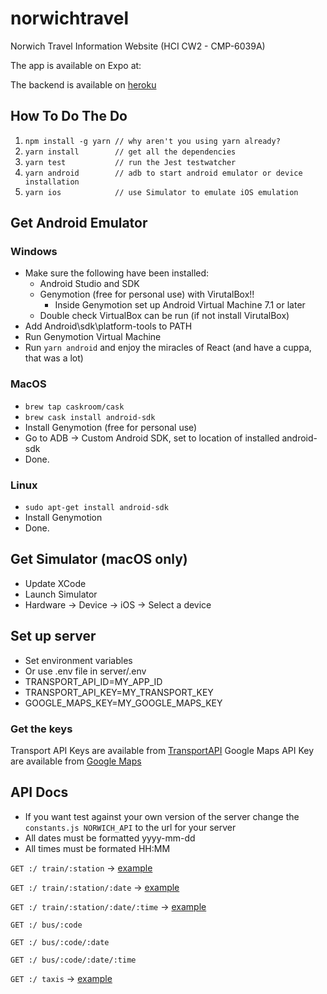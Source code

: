 # norwichtravel
Norwich Travel Information Website (HCI CW2 - CMP-6039A)

The app is available on Expo at:

The backend is available on [heroku](https://norwichtravelapi.herokuapp.com)

## How To Do The Do

1. `npm install -g yarn // why aren't you using yarn already?`
1. `yarn install        // get all the dependencies`
1. `yarn test           // run the Jest testwatcher`
1. `yarn android        // adb to start android emulator or device installation`
1. `yarn ios            // use Simulator to emulate iOS emulation`

## Get Android Emulator

### Windows
* Make sure the following have been installed:
    * Android Studio and SDK
    * Genymotion (free for personal use) with VirutalBox!!
        * Inside Genymotion set up Android Virtual Machine 7.1 or later
    * Double check VirtualBox can be run (if not install VirutalBox)
* Add Android\sdk\platform-tools to PATH
* Run Genymotion Virtual Machine
* Run `yarn android` and enjoy the miracles of React (and have a cuppa, that was a lot)

### MacOS
* `brew tap caskroom/cask`
* `brew cask install android-sdk`
* Install Genymotion (free for personal use)
* Go to ADB -> Custom Android SDK, set to location of installed android-sdk
* Done.

### Linux
* `sudo apt-get install android-sdk`
* Install Genymotion
* Done.

## Get Simulator (macOS only)
* Update XCode
* Launch Simulator
* Hardware -> Device -> iOS -> Select a device

## Set up server
* Set environment variables
* Or use .env file in server/.env
* TRANSPORT_API_ID=MY_APP_ID
* TRANSPORT_API_KEY=MY_TRANSPORT_KEY
* GOOGLE_MAPS_KEY=MY_GOOGLE_MAPS_KEY

### Get the keys
Transport API Keys are available from [TransportAPI](https://developer.transportapi.com)
Google Maps API Key are available from [Google Maps](https://developers.google.com/maps/documentation/javascript/get-api-key)


## API Docs
* If you want test against your own version of the server change the `constants.js NORWICH_API` to the url for your server
* All dates must be formatted yyyy-mm-dd
* All times must be formated HH:MM

`GET :/ train/:station` -> [example](https://norwichtravelapi.herokuapp.com/train/NRW)

`GET :/ train/:station/:date` -> [example](https://norwichtravelapi.herokuapp.com/train/NRW/2018-01-01)

`GET :/ train/:station/:date/:time` -> [example](https://norwichtravelapi.herokuapp.com/train/NRW/2018-01-01/15:00)

`GET :/ bus/:code`

`GET :/ bus/:code/:date`

`GET :/ bus/:code/:date/:time`

`GET :/ taxis` -> [example](https://norwichtravelapi.herokuapp.com/taxis)
